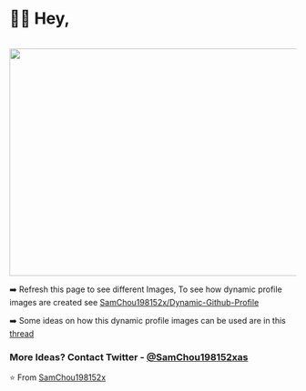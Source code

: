 # 👋🏻 Hey,
<div align="center">
	<br>
    	<img src="https://bingimages.herokuapp.com/unsplash1" width="800" height="400">
</div>

 ➡️  Refresh this page to see different Images, To see how dynamic profile images are created  see [SamChou198152x/Dynamic-Github-Profile](https://github.com/SamChou198152x/Dynamic-Github-Profile)

➡️ Some ideas on how this dynamic profile images can be used are in this [thread](https://twitter.com/SamChou198152xas/status/1281258001731485696)
### More Ideas?  Contact Twitter - [@SamChou198152xas](https://twitter.com/SamChou198152xas)
⭐️ From [SamChou198152x](https://github.com/SamChou198152x)
